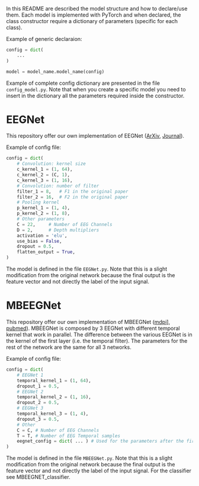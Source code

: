 In this README are described the model structure and how to declare/use them.
Each model is implemented with PyTorch and when declared, the class constructor require a dictionary of parameters (specific for each class).

Example of generic declaraion:
```python
config = dict(
    ...
)

model = model_name.model_name(config)
```

Example of complete config dictionary are presented in the file `config_model.py`.
Note that when you create a specific model you need to insert in the dictionary all the parameters required inside the constructor. 

# EEGNet
This repository offer our own implementation of EEGNet ([ArXiv][EEGNet_Arxiv], [Journal][EEGNet_Journal]).


Example of config file:
```python
config = dict(
    # Convolution: kernel size
    c_kernel_1 = (1, 64),
    c_kernel_2 = (C, 1),
    c_kernel_3 = (1, 16),
    # Convolution: number of filter
    filter_1 = 8,   # F1 in the original paper
    filter_2 = 16,  # F2 in the original paper
    # Pooling kernel
    p_kernel_1 = (1, 4),
    p_kernel_2 = (1, 8),
    # Other parameters
    C = 22,     # Number of EEG Channels
    D = 2,      # Depth multipliers
    activation = 'elu',
    use_bias = False,
    dropout = 0.5,
    flatten_output = True,
)
```

The model is defined in the file `EEGNet.py`. Note that this is a slight modification from the original network because the final output is the feature vector and not directly the label of the input signal.


# MBEEGNet
This repository offer our own implementation of MBEEGNet ([mdpi][MBEEGNet_mdpi]], [pubmed][MBEEGNet_pubmed]).
MBEEGNet is composed by 3 EEGNet with different temporal kernel that work in parallel. The difference between the various EEGNet is in the kernel of the first layer (i.e. the temporal filter). The parameters for the rest of the network are the same for all 3 networks.

Example of config file:
```python
config = dict(
    # EEGNet 1
    temporal_kernel_1 = (1, 64),
    dropout_1 = 0.5,
    # EEGNet 2
    temporal_kernel_2 = (1, 16),
    dropout_2 = 0.5,
    # EEGNet 3
    temporal_kernel_3 = (1, 4),
    dropout_3 = 0.5,
    # Other
    C = C, # Number of EEG Channels
    T = T, # Number of EEG Temporal samples
    eegnet_config = dict( ... ) # Used for the parameters after the first layer. See EEGNet section for the field names 
)
```

The model is defined in the file `MBEEGNet.py`. Note that this is a slight modification from the original network because the final output is the feature vector and not directly the label of the input signal. For the classifier see MBEEGNET_classifier.



<!-- - - - - - - - - - - - - - - - - - - - - - - - - - - - - - - - - -  -->

<!-- Reference Link -->
[EEGNet_Journal]: https://iopscience.iop.org/article/10.1088/1741-2552/aace8c
[EEGNet_Arxiv]: https://arxiv.org/abs/1611.08024
[MBEEGNet_mdpi]: https://www.mdpi.com/2079-6374/12/1/22
[MBEEGNet_pubmed]: https://pubmed.ncbi.nlm.nih.gov/35049650/
